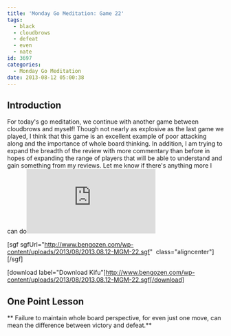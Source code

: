 ```yaml
---
title: 'Monday Go Meditation: Game 22'
tags:
  - black
  - cloudbrows
  - defeat
  - even
  - nate
id: 3697
categories:
  - Monday Go Meditation
date: 2013-08-12 05:00:38
---
```


## Introduction

For today's go meditation, we continue with another game between cloudbrows and myself! Though not nearly as explosive as the last game we played, I think that this game is an excellent example of poor attacking along and the importance of whole board thinking. In addition, I am trying to expand the breadth of the review with more commentary than before in hopes of expanding the range of players that will be able to understand and gain something from my reviews. Let me know if there's anything more I can do![
](http://www.bengozen.com/wp-content/uploads/2013/08/2013.08.05-MGM-21.sgf)

[sgf sgfUrl="http://www.bengozen.com/wp-content/uploads/2013/08/2013.08.12-MGM-22.sgf"  class="aligncenter"][/sgf]

[download label="Download Kifu"]http://www.bengozen.com/wp-content/uploads/2013/08/2013.08.12-MGM-22.sgf[/download]

## **One Point Lesson**

** Failure to maintain whole board perspective, for even just one move, can mean the difference between victory and defeat.**